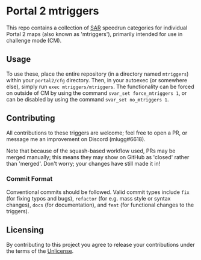 # Portal 2 mtriggers

This repo contains a collection of [SAR] speedrun categories for individual
Portal 2 maps (also known as 'mtriggers'), primarily intended for use in
challenge mode (CM).

[SAR]: https://github.com/p2sr/SourceAutoRecord

## Usage

To use these, place the entire repository (in a directory named `mtriggers`)
within your `portal2/cfg` directory. Then, in your autoexec (or somewhere else),
simply run `exec mtriggers/mtriggers`. The functionality can be forced on outside
of CM by using the command `svar_set force_mtriggers 1`, or can be disabled by
using the command `svar_set no_mtriggers 1`.

## Contributing

All contributions to these triggers are welcome; feel free to open a PR, or
message me an improvement on Discord (mlugg#6618).

Note that because of the squash-based workflow used, PRs may be merged manually;
this means they may show on GitHub as 'closed' rather than 'merged'. Don't
worry; your changes have still made it in!

### Commit Format

Conventional commits should be followed. Valid commit types include `fix` (for
fixing typos and bugs), `refactor` (for e.g. mass style or syntax changes),
`docs` (for documentation), and `feat` (for functional changes to the triggers).

## Licensing

By contributing to this project you agree to release your contributions under
the terms of the [Unlicense](https://unlicense.org/).
